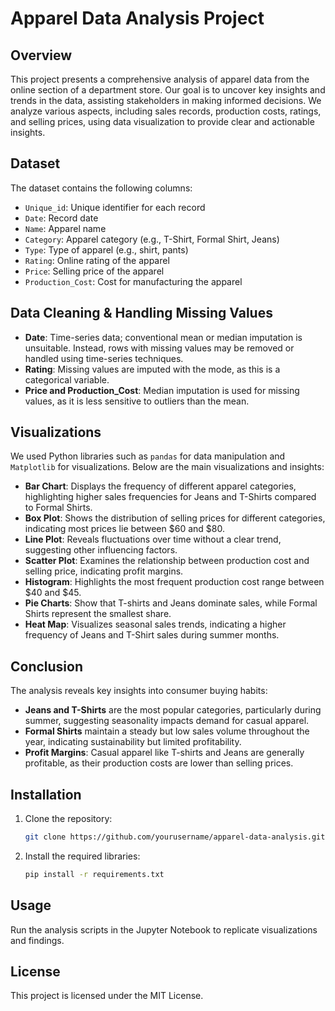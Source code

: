 # Apparel Data Analysis Project

## Overview

This project presents a comprehensive analysis of apparel data from the online section of a department store. Our goal is to uncover key insights and trends in the data, assisting stakeholders in making informed decisions. We analyze various aspects, including sales records, production costs, ratings, and selling prices, using data visualization to provide clear and actionable insights.

## Dataset

The dataset contains the following columns:
- `Unique_id`: Unique identifier for each record
- `Date`: Record date
- `Name`: Apparel name
- `Category`: Apparel category (e.g., T-Shirt, Formal Shirt, Jeans)
- `Type`: Type of apparel (e.g., shirt, pants)
- `Rating`: Online rating of the apparel
- `Price`: Selling price of the apparel
- `Production_Cost`: Cost for manufacturing the apparel

## Data Cleaning & Handling Missing Values

- **Date**: Time-series data; conventional mean or median imputation is unsuitable. Instead, rows with missing values may be removed or handled using time-series techniques.
- **Rating**: Missing values are imputed with the mode, as this is a categorical variable.
- **Price and Production_Cost**: Median imputation is used for missing values, as it is less sensitive to outliers than the mean.

## Visualizations

We used Python libraries such as `pandas` for data manipulation and `Matplotlib` for visualizations. Below are the main visualizations and insights:

- **Bar Chart**: Displays the frequency of different apparel categories, highlighting higher sales frequencies for Jeans and T-Shirts compared to Formal Shirts.
- **Box Plot**: Shows the distribution of selling prices for different categories, indicating most prices lie between $60 and $80.
- **Line Plot**: Reveals fluctuations over time without a clear trend, suggesting other influencing factors.
- **Scatter Plot**: Examines the relationship between production cost and selling price, indicating profit margins.
- **Histogram**: Highlights the most frequent production cost range between $40 and $45.
- **Pie Charts**: Show that T-shirts and Jeans dominate sales, while Formal Shirts represent the smallest share.
- **Heat Map**: Visualizes seasonal sales trends, indicating a higher frequency of Jeans and T-Shirt sales during summer months.

## Conclusion

The analysis reveals key insights into consumer buying habits:
- **Jeans and T-Shirts** are the most popular categories, particularly during summer, suggesting seasonality impacts demand for casual apparel.
- **Formal Shirts** maintain a steady but low sales volume throughout the year, indicating sustainability but limited profitability.
- **Profit Margins**: Casual apparel like T-shirts and Jeans are generally profitable, as their production costs are lower than selling prices.

## Installation

1. Clone the repository:
   ```bash
   git clone https://github.com/yourusername/apparel-data-analysis.git
   ```
2. Install the required libraries:
   ```bash
   pip install -r requirements.txt
   ```

## Usage

Run the analysis scripts in the Jupyter Notebook to replicate visualizations and findings.

## License

This project is licensed under the MIT License.
